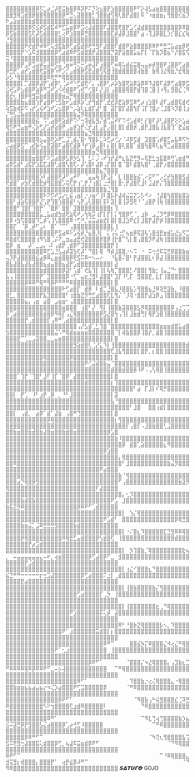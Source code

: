 <!--suppress HtmlDeprecatedAttribute -->

⣿⣿⣿⣿⣿⣿⣿⣿⡿⡫⣁⡴⣈⡼⣟⣭⣷⣿⡿⠿⡽⡟⠍⡙⢕⣢⣿⡟⣱⣿⣿⣿⣿⣿⠟⠋⡕⢼⣣⣴⣶⣿⣿⣿⣿⣿⣿⣿⣿⣿⣿⣻⢿⣩⣾⣿⡿⣿⣿⢿⣿⣿⣿⣿⡿⠛⣙⢄⣽⣿⣿⣿⡃⢹⣿⣿⣾⢫⢿⢇⣿⡟⣼⣿⡇⠯⠈⠰⣶⣾⣶⡄⢻⣿⣿⢎⣮⡹⠗⣠⣵⣶⣿⣿⣷⣾⣿⣿⣿⣿⣿⣿⣿⣿⣿⣿⣿⣿⣿⣿⣿⣿⣿⣿⣿⣿⣿⣿
⣿⣿⣿⣿⣿⣿⡿⡫⣪⡾⣫⣾⣯⠾⠛⣋⣥⣶⡿⠟⣩⢔⣼⣾⣿⣿⠏⣼⣿⣿⢟⣿⡟⣡⢊⣼⣾⣿⣿⣿⣿⣿⣿⣿⣿⣿⡿⠿⣿⡿⣫⣷⣿⣿⣿⣫⢏⡼⣫⣾⣿⣿⣿⣃⢔⠟⣱⣿⣿⡿⣛⣿⣿⣿⣿⣿⣿⣏⡾⣼⡿⣸⣿⣿⠃⣴⠠⢹⣸⡿⣿⣇⡱⡊⣿⣎⣎⢷⡘⣻⣿⣿⣿⣿⣿⣿⣿⣿⣿⣿⣿⣿⣿⣿⣿⣿⣿⣿⣿⣿⣿⣿⣿⣿⣿⣿⣿⣿
⣿⣿⣿⣿⣿⠟⢞⣾⡟⠾⠿⢋⢥⣺⣯⣷⡿⢋⣴⣯⣾⡿⢟⢛⣻⠏⣼⣿⣿⠏⣾⣿⠟⣵⣿⣿⣿⣿⡿⠿⠟⠛⣛⣉⣥⣴⣶⡿⢟⣿⣿⣿⣿⡟⠑⣡⠯⣺⣿⣿⣿⣿⡿⢋⣴⣾⠿⠟⣫⣾⣿⣿⡟⣼⣿⣿⣿⡙⣽⡟⣵⣿⣿⣥⣦⡏⡇⠈⡏⣷⡹⣿⣦⠑⡜⣿⣯⢫⢭⠘⣿⣿⣿⣿⣿⣿⣿⣿⣿⣿⣿⣿⣿⣿⣿⣿⣿⣿⣿⣿⣿⣿⣿⣿⣿⣿⣿⣿
⣿⣿⣿⣿⡟⣠⠟⣩⣴⡾⣥⣼⠿⣫⣥⢈⣶⠶⢛⢍⡒⣡⡶⣼⠏⣰⣿⣿⢋⠶⢿⢥⣾⣮⣭⣿⢤⣤⡶⡾⣻⣿⠟⣨⣿⡿⢋⣴⣿⡿⣛⡟⡁⣴⡞⣡⣾⣿⢟⣭⣿⡿⠱⠟⡡⡊⣠⣾⣿⡿⣫⣟⣼⣿⢫⢯⣿⢸⣿⣾⣿⣿⣿⣿⢼⣷⣿⠀⣷⢿⢸⣜⢿⣷⡘⣞⢿⣷⡵⡣⠘⢿⣿⣿⣿⣿⣿⣿⣿⠿⢟⡛⠛⢿⣿⣿⣿⣿⣿⣿⣿⣿⣿⣿⣿⣿⣿⣿
⣿⣿⣿⣿⡇⡉⣼⣿⡿⣼⡟⢡⣾⡿⢃⢈⡴⠚⠑⣋⣾⢟⠊⡄⢠⣿⡿⢃⡴⡵⣳⣿⢟⣵⡿⣵⡿⠿⠹⣼⣿⠏⣼⡿⢋⣴⣿⡿⣫⣪⢞⣡⠟⣢⣾⣿⠟⣵⡿⠛⣩⠞⣡⠪⢞⣾⣿⠟⢡⢞⠉⢊⣿⠇⡜⣸⡇⢠⣿⣿⣿⢿⣿⡟⣾⢹⣿⢈⣿⢸⠰⢻⡄⣻⣿⣎⢈⠻⣿⣞⢆⢸⣿⡿⢿⣻⣭⣷⣾⣿⣿⣿⣿⣶⣬⡛⢿⣿⣿⣿⣿⣿⣿⣿⣿⣿⣿⣿
⣿⣿⣿⣿⣷⣦⣿⣿⢱⡟⣴⣿⠟⢑⣫⣷⠖⣡⣾⡿⡵⢁⡞⢻⣾⡟⢁⣞⣞⡽⣟⣵⡿⣫⠿⢋⡴⢰⣱⣿⠇⣼⠏⣠⣾⣿⢯⣾⢞⢵⣫⣷⢾⡯⠫⢠⡞⣡⢮⠞⣱⠞⣡⣢⣿⡿⠑⡠⣵⢇⣆⣾⡏⣼⠃⣿⠀⣽⡏⣿⡏⣼⣿⢳⡏⢨⡏⢘⣿⡔⢈⣸⣿⠱⡹⣿⢸⣰⡌⢛⣣⣬⣷⣾⣿⣿⣿⣿⣿⣿⣿⣿⣿⣿⣿⣿⣷⣬⡻⢿⣿⣿⣿⣿⣿⣿⣿⣿
⣿⣿⣿⣿⣿⣿⣿⣿⣮⠀⠩⢁⣴⣿⢟⣵⣾⡟⠩⠊⢒⢽⣾⣧⣻⡌⣾⢉⣬⠞⠏⠩⢚⣡⣾⠿⡃⡎⣿⠏⡼⢃⣼⣿⡟⢕⠕⣡⣴⢿⡫⠟⣙⣤⣶⠟⢌⡵⢋⡜⣡⡾⣵⣿⠟⢀⣤⡾⣱⡟⢌⡞⣰⡇⣠⡟⡠⣿⡇⣿⡇⣾⣿⡾⢀⣾⡟⣸⣿⣧⢸⣧⣿⢹⠁⣟⣬⣶⣾⣿⣿⣿⣿⣿⣿⣿⣿⣿⣿⣿⣿⣿⣿⣿⣿⣿⣿⣿⣿⣦⣙⢿⣿⣿⣿⣿⣿⣿
⣿⣿⣿⣿⣿⣿⣿⣿⢿⣢⣤⣿⢟⡵⠟⣁⣨⢁⣾⡌⣿⠂⢻⣿⡧⣁⠵⣋⡴⢊⡔⠈⠼⡿⣫⣾⠀⣹⣿⣿⢡⡾⣿⣋⣤⣧⠿⠫⢓⡩⣴⣾⡿⣫⠉⢠⣞⡷⢪⣤⣟⣽⣿⠏⣴⣿⢏⣾⡿⠘⡞⢱⡿⣠⣿⠇⡆⣿⡇⣿⢇⣿⣿⠁⣾⣿⢳⣿⠿⢇⣦⠻⣉⣴⣿⣿⣿⣿⣿⣿⣿⣿⣿⣿⣿⣿⣿⣿⣿⣿⣿⣿⣿⣿⣿⣿⣿⣿⣿⣿⣿⣶⣙⢿⣿⣿⣿⣿
⣿⣿⣿⣿⣿⣿⣿⣶⣿⣿⠏⠕⣩⣴⣿⡿⣣⡿⡳⣣⢹⠀⣃⠅⡨⠠⠞⢱⡞⣼⠛⣆⣧⣝⢛⡻⠤⢯⣟⣃⣲⣯⣿⠿⢛⢡⣶⣾⠛⣴⡿⣫⣾⠃⣰⣯⡟⣱⣯⣏⣼⣿⢃⣾⣿⢣⣿⢏⠄⡼⢡⣿⠇⣼⡿⢠⡏⣿⡇⣿⠈⣿⠇⣾⣿⢧⣿⠃⢀⣾⡟⡰⣿⣿⣿⣿⣿⣿⣿⣿⣿⣿⣿⣿⣿⣿⣿⣿⣿⣿⣿⣿⣿⣿⣿⣿⣿⣿⣿⣿⣿⣿⣿⣦⡙⣿⣿⣿
⣿⣿⣿⣿⣿⣿⣿⣿⣿⡱⠇⣼⣿⣿⢟⡼⠋⣠⠞⠋⠀⠈⣤⣤⢷⢸⡟⣨⡇⠁⣇⢸⣿⣿⣷⣮⢁⠔⡭⠋⠉⡠⣊⡞⣳⣿⣿⣫⣼⢟⣾⣿⠁⡴⣳⢏⣾⣿⣟⡾⢻⣯⣿⣿⡡⢭⢏⡟⢰⢁⡟⡘⢰⣿⡅⣐⡚⣿⡇⣿⢂⡟⣼⣿⢏⣸⠇⣨⣼⡟⡌⢹⣿⣿⣿⣿⣿⣿⣿⣿⣿⣿⣿⣿⣿⣿⣿⣿⣿⣿⣿⣿⣿⣿⣿⣿⣿⣿⣿⣿⣿⣿⣿⣿⣷⣈⢻⣿
⣿⣿⣿⣿⣿⣿⣿⣿⣿⣿⠗⠝⡫⠞⣩⡔⣂⣮⢠⣶⡇⡐⡰⣶⠊⢸⠇⣿⡧⡗⣼⢾⣬⣭⡝⡡⡣⠚⠔⠀⢘⣼⣿⢳⣿⣿⣷⣿⣵⣿⣿⠃⣼⣵⢯⣿⣿⡟⣜⢡⡟⢹⣿⢱⣿⣿⣾⠃⢢⡟⣠⢇⣿⣿⡇⡯⠇⣽⡇⣿⢸⡽⣻⢟⠘⠈⣰⣿⡟⢸⢷⢸⣿⣿⣿⣿⣿⣿⣿⣿⣿⠋⢹⣿⡏⢹⣿⡟⠁⠈⣿⡿⠁⣿⣿⠁⣹⣿⣿⣿⣿⣿⣿⣿⣿⣿⡆⢹
⣿⣿⣿⣿⣿⣿⣿⣿⣿⣥⣀⣥⣴⣾⣳⣾⢟⣵⢯⠞⡠⢳⢷⡭⢰⡏⡇⡏⡇⡅⢻⣿⡿⢋⠈⡀⣰⡷⠀⣠⣈⡹⢛⡿⠿⣿⣿⣿⣿⣿⡿⠰⣳⢫⣿⣿⣿⠹⣁⡾⢡⢸⢣⣿⣿⣿⠿⠐⢋⠚⡈⣬⣭⣴⣶⣞⡇⣿⡇⣿⣸⣱⠟⣎⡇⣸⣿⡟⣼⡟⡾⢸⣿⣿⣿⣿⣿⣿⣿⣿⡏⠀⠈⡿⢀⡾⠋⣠⠆⠀⣿⠁⠈⠉⠁⢠⣿⣿⣿⣿⣿⣿⣿⣿⣿⣿⣇⢸
⣿⣿⣿⣿⣿⣿⣿⣿⣿⣿⣿⣿⣿⠟⣫⣴⠿⠕⣡⢮⡾⡘⣦⣿⡸⡇⠀⡅⢡⢥⢐⡋⢦⣶⡿⢯⣽⢧⢡⣿⣺⣟⣶⣾⣥⣜⣢⠫⣉⠿⣿⣾⢏⣿⣿⣿⣿⢰⠻⢣⣿⢈⡬⠝⣀⣲⣤⣴⣟⢞⣽⣿⣿⣿⡿⣿⡿⢸⡗⣿⠉⢣⡇⣿⢠⣿⣿⡹⠟⣼⢷⢸⣿⣿⣿⣿⣿⣿⣿⡿⠀⣶⠀⠀⡼⠁⣀⣠⡄⠠⠇⢠⣾⡟⢀⣾⡿⠋⣹⣿⣿⣿⣿⣿⣿⣿⡟⢸
⣿⣿⣿⣿⣿⣿⣿⣿⣿⣿⠿⣋⣡⣘⣣⣴⡾⣽⣳⢏⡼⠁⠙⣿⡇⢿⠀⠻⡾⣸⣿⣿⡐⠢⠩⠀⠐⠀⠭⢒⣚⠯⢭⣛⡿⣿⣿⣷⣶⢤⡹⡟⣼⣿⣿⣿⣿⣮⣴⡿⠿⣄⣶⣾⣿⣿⡿⢟⣫⠭⠿⠒⠢⠤⠔⠀⠀⠘⣧⣿⠌⣿⠃⡟⣼⣿⣿⣇⠆⡿⣼⢸⣿⣿⣿⣿⣿⣿⣿⣧⣼⣿⣧⣼⣧⣼⣿⣿⣦⣴⣤⣿⣿⣦⣼⡟⣡⣾⣿⣿⣿⣿⣿⣿⣿⣿⡇⣼
⣿⣿⣿⣿⣿⣿⣿⣿⣿⣷⣾⣿⣿⣿⣿⡿⣽⠃⢡⣾⠁⢞⣧⢹⡇⢸⡇⢧⢷⡉⣿⣿⣿⡃⠜⣿⣿⡇⢻⣷⡂⢸⣤⣈⠙⠂⣿⣿⣿⣧⢠⢸⣿⣿⣿⣿⣿⣿⡟⠁⣹⣿⣿⣿⣿⡿⠐⢋⠁⣤⣖⣘⣻⠇⣼⣿⣿⠃⣹⡏⠸⢃⡏⠀⣻⣿⣿⣟⡀⣇⡏⢸⣿⣿⣿⣿⣿⣿⣿⣿⣿⣿⣿⡿⠿⠿⠛⢿⠛⢻⡿⠟⠛⠛⠛⠿⣿⣿⣿⣿⣿⣿⣿⣿⣿⣿⡇⣿
⣿⣿⣿⣿⣿⣿⣿⣿⣿⣿⣿⣿⣿⣿⣿⠗⢋⣴⣿⡏⠀⣾⡿⠀⠇⣾⡉⣘⣿⣧⡸⣿⣿⣧⡡⢻⣿⣿⣦⣘⠿⢽⣛⣽⣷⡀⠸⣿⣿⣿⣃⡀⣿⣿⣿⣿⣿⣿⡟⣧⣹⣿⣿⣿⣿⠃⢰⣿⣷⣝⡻⢛⣋⣴⣿⣿⢏⣇⢻⡌⠈⡸⢽⠐⣿⣿⡟⣼⣱⡿⣠⢸⣿⣿⣿⣿⣿⣿⣿⣿⣿⣿⣿⣦⡄⢠⣶⠀⣴⣿⠀⣠⣶⣶⠂⢠⣿⣿⣿⣿⣿⣿⣿⣿⣿⣿⡇⣿
⣿⣿⣿⣿⣿⣿⣿⣿⣿⣿⣿⣿⣿⣿⣿⣶⣿⣿⣿⠀⢰⣿⠃⡜⠀⢻⡇⢸⣿⣿⣷⣽⣿⣿⣿⣣⡻⢿⣿⣿⣿⣿⣿⣿⡿⢠⣐⢉⢉⡿⢉⣴⣿⣿⣿⣿⣿⣿⣿⣾⣿⡿⠻⢿⡏⢠⣌⢿⣿⣿⣿⣿⣿⣿⡿⣫⣜⣿⢳⢠⢹⡇⣸⣷⣾⢛⡇⢿⡟⣱⣿⢸⣿⣿⣿⣿⣿⣿⣿⣿⣿⣿⣿⡟⢀⣾⣿⣿⣿⡏⢠⠿⠛⢁⣴⣿⣿⣿⣿⣿⣿⣿⣿⣿⣿⣿⡇⣿
⣿⣿⣿⣿⣿⣿⣿⣿⣿⣿⣿⣿⣿⣿⣿⣿⣿⣿⣿⢠⡜⣣⣾⢁⣃⢹⣿⠈⣿⣿⣿⣿⣿⣿⣿⣿⣿⣿⣿⣿⣿⣶⣶⣶⣾⣿⣥⣴⣿⣳⣿⣿⣿⣿⣿⣿⣿⣿⣿⣿⣿⣿⣬⠡⠛⢿⣾⣶⣶⣶⣶⣿⣿⣿⣿⣿⣿⣿⠈⡇⢾⣷⣿⣿⡿⢸⣿⡞⡀⣾⣿⢸⣿⣿⣿⣿⣿⣿⣿⣿⣿⣟⠉⢁⣀⣠⣽⣿⣿⣀⣀⣤⣶⣿⣿⣿⣿⣿⣿⣿⣿⣿⣿⣿⣿⣿⡇⣿
⣿⣿⣿⣿⣿⣿⣿⣿⣿⣿⣿⣿⣿⣿⣿⣿⣿⣿⣻⣵⣾⣿⢇⢈⡜⣅⠹⡇⢸⣿⣿⣿⣿⣿⣿⣿⣿⣿⣿⣿⣿⣿⣿⣿⣿⣿⣿⣿⣾⣿⣿⣿⣿⣿⣿⣿⣿⣿⣿⣿⣿⣿⣿⣿⣿⣿⣿⣿⣿⣿⣿⣿⣿⣿⣿⣿⣿⢏⣸⣧⢻⣿⣿⣿⡇⣿⡟⡀⡆⣿⣿⢸⣿⣿⣿⣿⣿⣿⣿⣿⣿⣿⣿⣿⣿⣿⣿⣿⢿⣿⣿⣿⣿⣿⣿⡿⣿⣿⣿⣿⣿⣿⣿⣿⣿⣿⡇⣿
⣿⣿⣿⣿⣿⣿⣿⣿⣿⣿⣿⣿⣿⣿⣿⣿⣿⣿⣿⣿⣿⠟⢊⣬⣾⣿⣷⣤⠈⣿⣿⣿⣿⣿⣿⣿⣿⣿⣿⣿⣿⣿⣿⣿⣿⣿⣿⣿⣿⣿⣿⣿⣿⣿⣿⣿⣿⣿⣿⣿⣿⣿⣿⣿⣿⣿⣿⣿⣿⣿⣿⣿⣿⣿⣿⣿⣯⣾⣿⣿⣾⣿⣿⡿⠸⠟⠠⢠⢣⢿⣿⢸⣿⣿⣿⣿⣿⣿⣿⣿⣿⠁⢹⡟⠈⢹⣿⠃⣸⠏⢸⡏⠈⣿⡿⠁⣼⣿⣿⣿⣿⣿⣿⣿⣿⣿⡇⣿
⣿⣿⣿⣿⣿⣿⣿⣿⣿⣿⣿⣿⣿⣿⣿⣿⣿⣿⣿⣿⣿⣾⣿⣿⣿⣿⣿⣿⡆⢹⣿⣿⣿⣿⣿⣿⣿⣿⣿⣿⣿⣿⣿⣿⣿⣿⣿⣿⣿⣿⣿⣿⣿⣿⣿⣿⣿⣿⣿⣿⣿⣿⣿⣿⣿⣿⣿⣿⣿⣿⣿⣿⣿⣿⣿⣿⣿⣿⣿⣿⣿⣿⣿⠃⣴⠀⡏⣸⡇⠎⢿⡛⣿⣿⣿⣿⣿⣿⣿⣿⡇⠀⡟⢁⠀⠸⠃⣰⡟⢀⡿⠀⡀⠘⠃⣸⣿⣿⣿⣿⣿⣿⣿⣿⣿⣿⡇⣽
⣿⣿⣿⣿⣿⣿⣿⣿⣿⣿⣿⣿⣿⣿⣿⣿⣿⣿⣿⣿⣿⣿⣿⣿⣿⣿⣿⣿⣧⠘⣿⣿⣿⣿⣿⣿⣿⣿⣿⣿⣿⣿⣿⣿⣿⣿⣿⣿⣿⣿⣿⣿⣿⣿⣿⣿⣿⣿⣿⣿⣿⣿⣿⣿⣿⣿⣿⣿⣿⣿⣿⣿⣿⣿⣿⣿⣿⣿⣿⣿⣿⣿⠃⣸⣿⠀⠀⣿⣿⢰⣾⡇⣿⣿⣿⣿⣿⣿⣿⣿⡇⠀⢠⣾⡀⠀⣴⡿⠁⣾⠁⣼⣷⠀⢠⣿⠛⢙⣿⣿⣿⣿⣿⣿⣿⣿⡇⣿
⣿⣿⣿⣿⣿⣿⣿⣿⣿⣿⣿⡿⢿⣿⣿⣿⣿⣿⣿⣿⣿⣿⣿⣿⣿⣿⣿⣿⣿⡆⢻⣿⣿⣿⣿⣿⣿⣿⣿⣿⣿⣿⣿⣿⣿⣿⣿⣿⣿⣿⣿⣿⣿⣿⣿⣿⣿⣿⣿⣿⣿⣿⣿⣿⣿⣿⣿⣿⣿⣿⣿⣿⣿⣿⣿⣿⣿⣿⣿⣿⣿⡏⢠⣿⡏⠠⣸⣿⣷⣿⣿⢃⣨⣿⣿⣿⣿⣿⣿⣿⣷⣶⣿⣿⣷⣾⣿⣷⣼⣿⣶⣿⣿⣷⣾⣿⣶⣿⣿⣿⣿⣿⣿⣿⣿⡿⣡⣿
⣿⣿⣿⣿⣿⣿⣿⣿⣿⣿⣿⣿⣿⣿⣿⣿⣿⣿⣿⣿⣿⣿⣿⣿⣿⣿⣿⣿⣿⣷⠸⣿⣿⣿⣿⣿⣿⣿⣿⣿⣿⣿⣿⣿⣿⣿⣿⣿⣿⣿⣿⣿⣿⣿⣿⣿⣿⣿⣿⣿⣿⣿⣿⣿⣿⣿⣿⣿⣿⣿⣿⣿⣿⣿⣿⣿⣿⣿⣿⣿⡿⠀⣾⣿⢁⣵⣿⣿⣿⣿⣿⣆⠻⣿⣿⣿⣿⣿⣿⣿⣿⣿⣿⣿⣿⣿⣿⣿⣿⣿⣿⣿⣿⣿⣿⣿⣿⣿⣿⣿⣿⣿⣿⣿⡿⣱⣿⣿
⣿⣿⣿⣿⣿⣿⣿⣿⣿⣿⣿⣿⣿⣿⣿⣿⣿⣿⣿⣿⣿⣿⣿⣿⣿⣿⣿⣿⣿⣿⡄⢿⣿⣿⣿⣿⣿⣿⣿⣿⣿⣿⣿⣿⣿⣿⣿⣿⣿⣿⣿⠿⣿⣿⣿⣿⣿⣿⣿⣿⣿⣿⣿⣿⣿⣿⣿⣿⣿⣿⣿⣿⣿⣿⣿⣿⣿⣿⣿⣿⠃⣸⣿⣿⣿⣿⣿⣿⣿⣿⣿⣿⣷⣬⡻⣿⣿⣿⣿⣿⣿⣿⣿⣿⣿⣿⣿⣿⣿⣿⣿⣿⣿⣿⣿⣿⣿⣿⣿⣿⣿⣿⣿⠟⣴⣿⣿⣿
⣿⣿⣿⣿⣿⣿⣿⣿⣿⣿⣿⣿⣿⣿⣿⣿⣿⣿⣿⣿⣿⣿⣿⣿⣿⣿⣿⣿⣿⣿⣷⠈⢻⣿⣿⣿⣿⣿⣿⣿⣿⣿⣿⣿⣿⣿⣿⣿⣿⣿⣿⣿⣴⡙⢿⣿⡿⣻⣿⣿⣿⣿⣿⣿⣿⣿⣿⣿⣿⣿⣿⣿⣿⣿⣿⣿⣿⣿⣿⠋⢠⣿⣿⣿⣿⣿⣿⣿⣿⣿⣿⣿⣿⣿⣿⣷⣽⡻⢿⣿⣿⣿⣿⣿⣿⣿⣿⣿⣿⣿⣿⣿⣿⣿⣿⣿⣿⣿⣿⣿⣿⣿⠏⣼⣿⣿⣿⣿
⣿⣿⣿⣿⣿⣿⣿⣿⣿⣿⣿⣿⣿⣿⣿⣿⣿⣿⣿⣿⣿⣿⣿⣿⣿⣿⣿⣿⣿⣿⣿⡄⢂⡹⣿⣿⣿⣿⣿⣿⣿⣿⣿⣿⣿⣿⣿⣿⣿⣿⣿⣿⣿⣷⣾⣿⣷⣿⣿⣿⣿⣿⣿⣿⣿⣿⣿⣿⣿⣿⣿⣿⣿⣿⣿⣿⣿⠟⣡⠀⣸⣿⣿⣿⣿⣿⣿⣿⣿⣿⣿⣿⣿⣿⣿⣿⣿⣿⣷⣯⣝⡻⠿⣿⣿⣿⣿⣿⣿⣿⣿⣿⣿⣿⣿⣿⣿⡿⠿⠟⠋⢁⣾⣿⣿⣿⣿⣿
⣿⣿⣿⣿⣿⣿⣿⣿⣿⣿⣿⣿⣿⣿⣿⣿⣿⣿⣿⣿⣿⣿⣿⣿⣿⣿⣿⣿⣿⣿⣿⡇⠀⢱⡌⢿⣿⣿⣿⣿⣿⣿⣿⣿⣿⣿⣿⣿⣿⣿⣿⣿⣿⣿⣿⣿⣿⣿⣿⣿⣿⣿⣿⣿⣿⣿⣿⣿⣿⣿⣿⣿⣿⣿⣿⠟⣡⣾⠃⠀⣿⣿⣿⣿⣿⣿⣿⣿⣿⣿⣿⣿⣿⣿⡿⢿⣛⣿⣿⣿⣿⣿⣷⣶⣬⡁⣨⠿⣛⣛⣛⣻⣿⣿⣿⣿⣷⣾⣿⣿⣿⣿⣿⣿⣿⣿⣿⣿
⣿⣿⣿⣿⣿⣿⣿⣿⣿⣿⣿⣿⣿⣿⣿⣿⣿⣿⣿⣿⣿⣿⣿⣿⣿⣿⣿⣿⣿⣿⣿⡇⠐⠌⣿⣆⠹⣿⣿⣿⣿⣿⣏⣙⣻⠿⠿⢿⣿⣿⣿⣿⣿⡿⢿⣿⣿⣿⣿⣿⣿⣿⣿⣿⠿⢿⣟⣋⣤⣾⣿⣿⣿⡿⢣⣾⣿⢏⠀⢸⣿⣿⣿⣿⣿⣿⣿⣿⣿⣿⣿⣿⣿⣿⣾⣿⣿⣿⣿⣿⣿⣿⣿⣿⡟⡴⣩⣾⣿⣿⣿⣿⣿⣿⣿⣿⣿⣿⣿⣿⣿⣿⣿⣿⣿⣿⣿⣿
⣿⣿⣿⣿⣿⣿⣿⣿⣿⣿⣿⣿⣿⣿⣿⣿⣿⣿⣿⣿⣿⣿⣿⣿⣿⣿⣿⣿⣿⣿⣿⡇⠀⡳⢹⣿⣷⡈⢿⣿⣿⣿⣿⣿⣿⣿⣿⣗⢦⡀⠀⠤⣤⣤⣤⣤⣤⣤⣄⠤⠖⡀⢴⣶⣿⣿⣿⣿⣿⣿⣿⡿⢋⣴⣿⡿⠋⣀⠀⣺⣿⣿⣿⣿⣿⣿⣿⣿⣿⣿⣿⣿⣿⣿⣿⣿⣿⣿⣿⣿⣿⣿⣿⡟⣨⣾⣿⣿⣿⣿⣿⣿⣿⣿⣿⣿⣿⣿⣿⣿⣿⣿⣿⣿⣿⣿⣿⣿
⣿⣿⣿⣿⣿⣿⣿⣿⣿⣿⣿⣿⣿⣿⣿⣿⣿⣿⣿⣿⣿⣿⣿⣿⣿⣿⣿⣿⣿⣿⣿⡇⢰⣌⠊⣿⣿⣿⣆⠙⣿⣿⣿⣿⣿⣿⣿⣿⣿⣮⣙⠛⠛⠒⠒⠒⠒⠒⡖⢒⣩⣼⣿⣿⣿⣿⣿⣿⣿⡿⢋⣴⣿⣿⣿⠍⣐⡇⢀⣾⣿⣿⣿⣿⣿⣿⣿⣿⣿⣿⣿⣿⣿⣿⣿⣿⣿⣿⣿⣿⣿⣿⣟⣴⣿⣿⣿⣿⣿⣿⣿⣿⣿⣿⣿⣿⣿⣿⣿⣿⣿⣿⣿⣿⣿⣿⣿⣿
⣿⣿⣿⣿⣿⣿⣿⣿⣿⣿⣿⣿⣿⣿⣿⣿⣿⣿⣿⣿⣿⣿⣿⣿⣿⣿⣿⣿⣿⣿⣿⡇⢸⣿⣷⣿⣿⣿⣿⣷⡌⢻⣿⣿⣿⣿⣿⣿⣿⣿⣿⣿⣿⣿⣿⣿⣿⣿⣿⣿⣿⣿⣿⣿⣿⣿⣿⣿⢋⣴⣿⣿⣿⣿⡏⢀⡳⠀⢸⣿⣿⣿⣿⣿⣿⣿⣿⣿⣿⣿⣿⣿⣿⣿⣿⣿⣿⣿⣿⣿⣿⣿⣿⣿⣿⣿⣿⣿⣿⣿⣿⣿⣿⣿⣿⣿⣿⣿⣿⣿⣿⣿⣿⣿⣿⣿⣿⣿
⣿⣿⣿⣿⣿⣿⣿⣿⣿⣿⣿⣿⣿⣿⣿⣿⣿⣿⣿⣿⣿⣿⣿⣿⣿⣿⣿⣿⣿⣿⣿⡇⢸⣿⣿⣿⣿⣿⣿⣿⣖⢀⠙⢿⣿⣿⣿⣿⣿⣿⣿⣿⣿⣿⣿⣿⣿⣿⣿⣿⣿⣿⣿⣿⣿⣿⠟⣱⣿⣿⣿⣿⣿⣿⡯⢅⡾⠀⣼⣿⣿⣿⣿⣿⣿⣿⣿⣿⣿⣿⣿⣿⣿⣿⣿⣿⣿⣿⣿⣿⣿⣿⣿⣿⣿⣿⣿⣿⣿⣿⣿⣿⣿⣿⣿⣿⣿⣿⣿⣿⣿⣿⣿⣿⣿⣿⣿⣿
⣿⣿⣿⣿⣿⣿⣿⣿⣿⣿⣿⣿⣿⣿⣿⣿⣿⣿⣿⣿⣿⣿⣿⣿⣿⣿⣿⣿⣿⣿⠿⠃⠘⣿⡷⣝⢿⣿⣿⣿⣿⡧⠢⡀⠹⣿⣿⣿⣿⣿⣿⣿⣿⣿⣿⣿⣿⣿⣿⣿⣿⣿⣿⣿⠟⠁⣰⣿⣿⣿⣿⣿⣿⣭⣾⣿⡇⡆⣿⣿⣿⣿⣿⣿⣿⣿⣿⣿⣿⣿⣿⣿⣿⣿⣿⣿⣿⣿⣿⣿⣿⣿⣿⣿⣿⣿⣿⣿⣿⣿⣿⣿⣿⣿⣿⣿⣿⣿⣿⣿⣿⣿⣿⣿⣿⣿⣿⣿
⣿⣿⣿⣿⣿⣿⣿⣿⣿⣿⣿⣿⣿⣿⣿⣿⣿⣿⣿⣿⣿⣿⣿⣿⣿⣿⠿⠛⠉⠀⠀⠀⠀⣿⣿⣮⡳⡍⠿⣿⣿⣿⣌⠺⢔⣌⠛⢿⣿⣿⣿⣿⣿⣿⣿⣿⣿⣿⣿⣿⣿⣿⠟⠁⢂⣰⣿⣿⣿⣿⣿⣿⣿⣿⣿⣿⠀⢸⣿⣿⣿⣿⣿⣿⣿⣿⣿⣿⣿⣿⣿⣿⣿⣿⣿⣿⣿⣿⣿⣿⣿⣿⣿⣿⣿⣿⣿⣿⣿⣿⣿⣿⣿⣿⣿⣿⣿⣿⣿⣿⣿⣿⣿⣿⣿⣿⣿⣿
⣿⣿⣿⣿⣿⣿⣿⣿⣿⣿⣿⣿⣿⣿⣿⣿⣿⣿⣿⣿⣿⣿⡿⠟⠋⠁⠀⠀⠀⠀⠀⠀⠈⣿⣿⣿⡌⠲⣜⢿⣿⣿⣿⡄⢠⣹⣷⣆⣉⠛⠿⠿⠿⠿⢿⠿⡿⠿⠿⠟⠋⣀⠤⡢⢼⣿⣿⣿⣿⣿⣿⣿⣿⣿⣿⣿⠀⠀⠉⠛⢿⣿⣿⣿⣿⣿⣿⣿⣿⣿⣿⣿⣿⣿⣿⣿⣿⣿⣿⣿⣿⣿⣿⣿⣿⣿⣿⣿⣿⣿⣿⣿⣿⣿⣿⣿⣿⣿⣿⣿⣿⣿⣿⣿⣿⣿⣿⣿
⣿⣿⣿⣿⣿⣿⣿⣿⣿⣿⣿⣿⣿⣿⣿⣿⣿⣿⣿⠿⠋⠁⠀⠀⠀⠀⠀⠀⠀⠀⠀⠀⠀⠹⣿⣿⣷⡐⢔⢌⢿⣿⣿⣿⣄⠐⢿⣿⣿⣿⣿⣷⣶⣶⣦⣦⣴⣤⣦⡔⠲⢌⡱⣴⣿⣿⣿⠟⢋⣩⣿⣿⣿⣿⣿⡿⠀⠀⠀⠀⠀⠈⠛⠿⣿⣿⣿⣿⣿⣿⣿⣿⣿⣿⣿⣿⣿⣿⣿⣿⣿⣿⣿⣿⣿⣿⣿⣿⣿⣿⣿⣿⣿⣿⣿⣿⣿⣿⣿⣿⣿⣿⣿⣿⣿⣿⣿⣿
⣿⣿⣿⣿⣿⣿⣿⣿⣿⣿⣿⣿⣿⣿⡿⠟⠋⠁⠀⠀⠀⠀⠀⠀⠀⠀⠀⠀⠀⠀⠀⠀⠀⠀⠈⠻⣿⣷⢠⠓⢮⣻⣿⣿⣿⣎⢈⠽⣛⠿⣿⣿⣿⣿⣿⣿⣿⣿⣿⠣⠕⢲⣿⣿⣿⣿⢏⣰⣾⠿⣿⣿⣿⣿⣿⠇⠀⠀⠀⠀⠀⠀⠀⠀⠀⠙⠿⣿⣿⣿⣿⣿⣿⣿⣿⣿⣿⣿⣿⣿⣿⣿⣿⣿⣿⣿⣿⣿⣿⣿⣿⣿⣿⣿⣿⣿⣿⣿⣿⣿⣿⣿⣿⣿⣿⣿⣿⣿
⣿⣿⣿⣿⣿⣿⣿⣿⣿⣿⣿⠿⠛⠁⠀⠀⠀⠀⠀⠀⠀⠀⠀⠀⠀⠀⠀⠀⠀⠀⠀⠀⠀⠀⠀⠀⠉⠻⣇⢙⢴⢙⣿⣿⣿⣿⣷⡱⣦⣪⠬⣽⣛⡿⡟⣻⣿⣿⣣⣌⣴⣿⣿⣿⡿⢁⡴⢚⣋⠸⣿⣿⣿⣿⣿⠀⠀⠀⠀⠀⠀⠀⠀⠀⠀⠀⠀⠀⠉⠛⠿⣿⣿⣿⣿⣿⣿⣿⣿⣿⣿⣿⣿⣿⣿⣿⣿⣿⣿⣿⣿⣿⣿⣿⣿⣿⣿⣿⣿⣿⣿⣿⣿⣿⣿⣿⣿⣿
⣿⣿⣿⣿⣿⡿⠿⠛⠋⠉⠀⠀⠀⠀⠀⠀⠀⠀⠀⠀⠀⠀⠀⠀⠀⠀⠀⠀⠀⠀⠀⠀⠀⠀⠀⠀⠀⠀⠈⠳⢝⢆⢻⣿⣿⣿⣿⣧⢩⣫⠭⢟⣻⢒⣼⣿⣿⣯⢅⣾⣿⣿⡿⢋⡀⢦⣼⠯⣭⣶⣾⡿⠟⠋⠀⠀⠀⠀⠀⠀⠀⠀⠀⠀⠀⠀⠀⠀⠀⠀⠀⠀⠈⠙⠻⢿⣿⣿⣿⣿⣿⣿⣿⣿⣿⣿⣿⣿⣿⣿⣿⣿⣿⣿⣿⣿⣿⣿⣿⣿⣿⣿⣿⣿⣿⣿⣿⣿
⠿⠟⠋⠉⠀⠀⠀⠀⠀⠀⠀⠀⠀⠀⠀⠀⠀⠀⠀⠀⠀⠀⠀⠀⠀⠀⠀⠀⠀⠀⠀⠀⠀⠀⠀⠀⠀⠀⠀⠀⠀⠉⠘⠿⢿⣿⣿⣿⣄⣺⢭⣻⡆⢾⣿⣿⣿⡄⣿⣿⣿⡟⠁⠀⢴⡟⣮⡿⠼⠛⠉⠀⠀⠀⠀⠀⠀⠀⠀⠀⠀⠀⠀⠀⠀⠀⠀⠀⠀⠀⠀⠀⠀⠀⠀⠀⠈⠙⠻⠿⣿⣿⣿⣿⣿⣿⣿⣿⣿⣿⣿⣿⣿⣿⣿⣿⣿⣿⣿⣿⣿⣿⣿⣿⣿⣿⣿⣿
𝙎𝞓𝞣𝙐𝞒𝞗 GOJO

